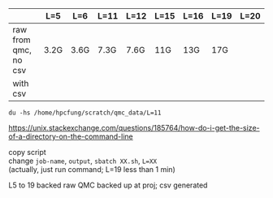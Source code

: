 
|     | L=5 | L=6 | L=11 | L=12 | L=15 | L=16 | L=19 | L=20 |
| ------- | ------- | ------ | ------ | ------ | ----- | ------- | ---- | ---- |
| raw from qmc, no csv   | 3.2G | 3.6G | 7.3G| 7.6G | 11G | 13G | 17G
| with csv   |         | |  |


```
du -hs /home/hpcfung/scratch/qmc_data/L=11
```
https://unix.stackexchange.com/questions/185764/how-do-i-get-the-size-of-a-directory-on-the-command-line

copy script  
change `job-name`, `output`, `sbatch XX.sh`, `L=XX`  
(actually, just run command; L=19 less than 1 min)

L5 to 19 backed raw QMC backed up at proj; csv generated  
